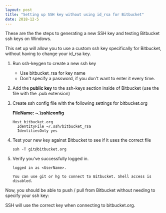 ```yaml
---
layout: post
title: "Setting up SSH key without using id_rsa for Bitbucket"
date: 2018-12-5
---
```


These are the the steps to generating a new SSH key and testing Bitbucket ssh keys on Windows. 

This set up will allow you to use a custom ssh key specifically for Bitbucket, without having to change your id_rsa key. 

1. Run ssh-keygen to create a new ssh key 
    * Use bitbucket_rsa for key name
    * Don't specify a password, if you don't want to enter it every time.

2. Add the **public key** to the ssh-keys section inside of Bitbucket (use the file with the .pub extension)

3. Create ssh config file with the following settings for bitbucket.org

    **FileName: ~.\ssh\config**
  
    ```
    Host bitbucket.org
      IdentityFile ~/.ssh/bitbucket_rsa
      IdentitiesOnly yes
    ```
    
4. Test your new key against Bitbucket to see if it uses the correct file

    ```ssh -T git@bitbucket.org```

5. Verify you've successfully logged in.
  
    ```
    logged in as <UserName>.
     
    You can use git or hg to connect to Bitbucket. Shell access is disabled.
    ```
    
 Now, you should be able to push / pull from Bitbucket without needing to specify your ssh key: 
 
 SSH will use the correct key when connecting to bitbucket.org. 
